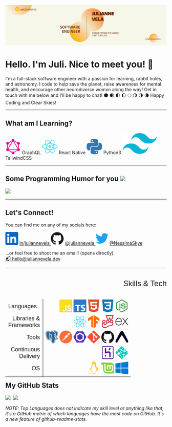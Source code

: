 <link rel="preconnect" href="https://fonts.gstatic.com">
<link href="https://fonts.googleapis.com/css2?family=Dosis&family=Exo+2:wght@500;900&display=swap" rel="stylesheet">
<link rel="stylesheet" href="./styles/readme.css">

![profile banner](./Assets/JulianneVela-Banner.png)

<h1>Hello. I'm Juli. Nice to meet you! &#128055;</h1>

<section class="bio center">
    <p class="copy">
        I'm a full-stack software engineer with a passion for learning, rabbit holes, and astronomy. I code to help save the planet, raise awareness for mental health, and encourage other neurodiverse womxn along the way! Get in touch with me below and I'll be happy to chat!
        <span class="block">&#127761; &#127762; &#127763; &#127764; &#127765; &#127766; &#127767; &#127768;</span>
        <span class="block">Happy Coding and Clear Skies!</span>
    </p>
</section>

<hr class="style-six">

<section class="learning left">
    <h2>What am I Learning?</h2> 
    <p class="group-horz copy">
        <span class="container">
            <img
                alt="GraphQL"
                src="./Assets/svg/graphql.svg"
            />
            <span>GraphQL</span>
        </span>
        <span class="container">
            <img
                alt="react native"
                src="./Assets/svg/react.svg"
            />
            <span>React Native</span>
        </span>
        <span class="container">
            <img
                alt="python3"
                src="./Assets/svg/python.svg"
            />
            <span>Python3</span>
        </span>
        <span class="container">
            <img
                alt="tailwindcss"
                src="./Assets/svg/tailwindcss.svg"
            />
            <span>TailwindCSS</span>
        </span>
    </p>
</section>

<hr class="style-six">

<section class="jokes right">
    <h2>
        Some Programming Humor for you
        <img src="https://media.giphy.com/media/UQDSBzfyiBKvgFcSTw/giphy.gif" width="40px">
    </h2>
    <img src="https://readme-jokes.vercel.app/api?theme=dracula"/>
</section>

<hr class="style-six">

<section class="connect left">
    <h2>Let's Connect!</h2>
    <p class="copy">You can find me on any of my socials here: </p>
    <p class="group-horz copy">
        <span class="container">
            <img src="./Assets/svg/linkedin.svg" alt="linkedin" width="40" height="40">
            <a href="https://www.linkedin.com/in/juliannevela" target="_blank"  rel="noopenernoreferrer">
                <span class="social">
                    in/juliannevela
                </span>
            </a>
        </span>
        <span class="container">
            <img src="./Assets/svg/github.svg" alt="github" width="40" height="40">
            <a href="https://www.github.com/juliannevela"  target="_blank" rel="noopenernoreferrer">
                <span class="social">
                    @juliannevela
                </span>
            </a>
        </span>
        <span class="container">
            <img src="./Assets/svg/twitter.svg" alt="twitter" width="40" height="40">
            <a href="https://www.twitter.com/NessimaSkye" target="_blank" rel="noopener noreferrer">
                <span class="social">
                    @NessimaSkye
                </span>
            </a>
        </span>
    </p>
    <p class="copy">
        ...or feel free to shoot me an email! (opens directly)<br>
        <a href="mailto:hello@juliannevela.dev" >
            &#128236; hello@juliannevela.dev
        </a>
    </p>
</section>

<hr class="style-six">

<section class="stack right">
    <h2 style="font-size:24px; font-family: 'Exo 2', sans-serif; font-weight:500" align="right">
        Skills &amp; Tech 
    </h2>
    <table align="right">
        <thead>
            <tr>
            </tr>
        </thead>
        <tbody>
            <tr>
                <td style="font-size:18px; font-family: 'Dosis',  sans-serif; text-align:left; border-right: 1px solid">
                    Languages
                </td>
                <td colspan="3" style="text-align:right">
                    <img 
                        src="./Assets/svg/javascript.svg" 
                        alt="javascript" 
                        width="40" 
                        height="40">
                    <img 
                        src="./Assets/svg/typescript.svg" 
                        alt="typescript" 
                        width="40" 
                        height="40">
                    <img 
                        src="./Assets/svg/html5.svg" 
                        alt="html5" 
                        width="40" 
                        height="40">
                    <img 
                        src="./Assets/svg/css3.svg" 
                        alt="css3" 
                        width="40" 
                        height="40">
                    <img 
                        src="./Assets/svg/node-dot-js.svg" 
                        alt="nodeJS" 
                        width="40" 
                        height="40">
                </td>
            </tr>
            <tr>
                <td style="font-size:18px; font-family: 'Dosis', sans-serif; text-align:right; border-right: 1px solid">
                    Libraries &amp;<br>Frameworks
                </td>
                <td colspan="3" style="text-align:right">
                    <img 
                        src="./Assets/svg/react.svg" 
                        alt="react" 
                        width="40" 
                        height="40">
                    <img 
                        src="./Assets/svg/tensorflow.svg" 
                        alt="tensorflow" 
                        width="40" 
                        height="40">
                    <img 
                        src="./Assets/svg/jest.svg" 
                        alt="jest" 
                        width="40" 
                        height="40">
                    <img 
                        src="./Assets/svg/express.svg" 
                        alt="express" 
                        width="40" 
                        height="40">
                </td>
            </tr>
            <tr>
                <td style="font-size:18px; font-family: 'Dosis', sans-serif; text-align:right; border-right: 1px solid">
                    Tools
                </td>
                <td colspan="3" style="text-align:right">
                    <img 
                        src="./Assets/svg/postgresql.svg" 
                        alt="postgresql" 
                        width="40" 
                        height="40">
                    <img 
                        src="./Assets/svg/postman.svg" 
                        alt="postman" 
                        width="40" 
                        height="40">
                    <img 
                        src="./Assets/svg/eslint.svg" 
                        alt="eslint" 
                        width="40" 
                        height="40">
                    <img 
                        src="./Assets/svg/git.svg" 
                        alt="git" 
                        width="40" 
                        height="40">
                    <img 
                        src="./Assets/svg/github.svg" 
                        alt="github" 
                        width="40" 
                        height="40">
                    <img 
                        src="./Assets/svg/expo.svg" 
                        alt="expo" 
                        width="40" 
                        height="40">
                </td>
            </tr>
            <tr>
                <td style="font-size:18px; font-family: 'Dosis', sans-serif; text-align:right; border-right: 1px solid">
                    Continuous<br>Delivery
                </td>
                <td colspan="3" style="text-align:right">
                    <img 
                        src="./Assets/svg/heroku.svg" 
                        alt="heroku" 
                        width="40" 
                        height="40">
                    <img 
                        src="./Assets/svg/netlify.svg" 
                        alt="netlify" 
                        width="40" 
                        height="40">
                </td>
            </tr>
            <tr>
                <td style="font-size:18px; font-family: 'Dosis', sans-serif; text-align:right; border-right: 1px solid">
                    OS
                </td>
                <td colspan="3" style="text-align:right">
                    <img 
                        src="./Assets/svg/linux.svg" 
                        alt="linux" 
                        width="40" 
                        height="40">
                    <img 
                        src="./Assets/svg/linuxmint.svg" 
                        alt="linuxmint" 
                        width="40" 
                        height="40">
                    <img 
                        src="./Assets/svg/windows.svg" 
                        alt="windows" 
                        width="40" 
                        height="40">
                </td>
            </tr>
        </tbody>
    </table>
</section>

<hr class="style-six">

<section class="stats">
    <h2>My GitHub Stats</h2>
    <span class="group-horz">
        <img src="https://github-readme-stats.vercel.app/api/top-langs/?username=juliannevela&theme=dracula" style="margin-right: 4px; width: 37%"/>
        <img src="https://github-readme-stats.vercel.app/api?username=juliannevela&count_private=true&show_icons=true&theme=dracula" width="60%"/>
    </span>
    <p class="copy">
        <em>
            NOTE: Top Languages does not indicate my skill level or anything like that, it's a GitHub metric of which languages have the most code on GitHub. It's a new feature of github-readme-stats.
        </em>
    </p>
</section>

<!-- BLOG-POST-LIST:START -->
<!-- BLOG-POST-LIST:END -->

